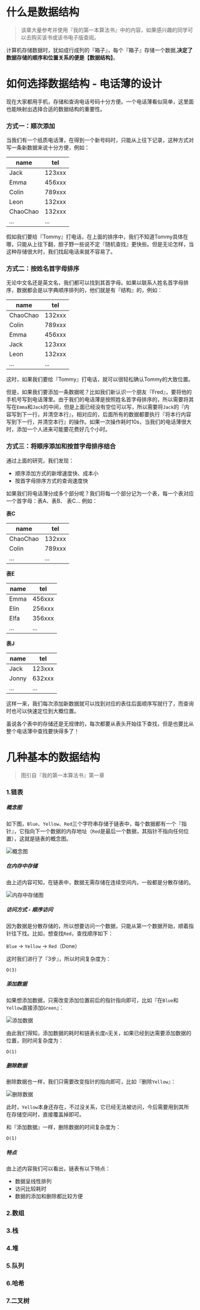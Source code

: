 # 什么是数据结构
> 该章大量参考并使用『我的第一本算法书』中的内容，如果感兴趣的同学可以去购买该书或该书电子版查阅。

计算机存储数据时，犹如成行成列的『箱子』，每个『箱子』存储一个数据,**决定了数据存储的顺序和位置关系的便是【数据结构】**。

# 如何选择数据结构 - 电话薄的设计
现在大家都用手机，存储和查询电话号码十分方便。一个电话薄看似简单，这里面也能映射出选择合适的数据结构的重要性。

### 方式一：顺次添加
当我们有一个纸质电话薄，在得到一个新号码时，只能从上往下记录，这种方式对写一条新数据来说十分方便，例如：

name|tel
---|---|
Jack|123xxx
Emma|456xxx
Colin|789xxx
Leon|132xxx
ChaoChao|132xxx
...|...

假如我们要给『Tommy』打电话，在上面的排序中，我们不知道Tommy具体在哪，只能从上往下翻，胆子野一些说不定『随机查找』更快些。但是无论怎样，当这种存储很大时，我们找起电话来就不容易了。

### 方式二：按姓名首字母排序
无论中文名还是英文名，我们都可以找到其首字母。如果以联系人姓名首字母排序，数据都会是以字典顺序排列的，他们就是有『结构』的，例如：

name|tel
---|---|
ChaoChao|132xxx
Colin|789xxx
Emma|456xxx
Jack|123xxx
Leon|132xxx
...|...

这时，如果我们要给『Tommy』打电话，就可以很轻松确认Tommy的大致位置。

但是，如果我们要添加一条数据呢？比如我们新认识一个朋友『Fred』，要将他的手机号写到电话薄里。由于我们的电话薄是按照姓名首字母排序的，所以需要将其写在`Emma`和`Jack`的中间，但是上面已经没有空位可以写，所以需要将`Jack`的『内容写到下一行，并清空本行』，相对应的，后面所有的数据都要执行『将本行内容写到下一行，并清空本行』的操作。如果一次操作耗时10s，当我们的电话薄很大时，添加一个人进来可能要花费好几个小时。

### 方式三：将顺序添加和按首字母排序结合
通过上面的研究，我们发现：
* 顺序添加方式的新增速度快、成本小
* 按首字母排序方式的查询速度快

如果我们将电话薄分成多个部分呢？我们将每一个部分记为一个表，每一个表对应一个首字母：表A、表B、
表C... 例如：

**表C**

name|tel
---|---|
ChaoChao|132xxx
Colin|789xxx
...|...

**表E**

name|tel
---|---|
Emma|456xxx
Elin|256xxx
Elfa|356xxx
...|...

**表J**

name|tel
---|---|
Jack|123xxx
Jonny|632xxx
...|...

这样一来，我们每次添加新数据就可以找到对应的表往后面顺序写就行了，而查询时也可以快速定位到大概位置。

虽说各个表中的存储还是无规律的，每次都要从表头开始往下查找，但是也要比从整个电话薄中查找要快得多了！

# 几种基本的数据结构
> 图引自『我的第一本算法书』第一章

### 1.链表

##### 概念图
如下图，`Blue`、`Yellow`、`Red`三个字符串存储于链表中，每个数据都有一个『指针』，它指向下一个数据的内存地址（`Red`是最后一个数据，其指针不指向任何位置），这就是链表的概念图。

![概念图](./images/lianbiao_gainian.png)

##### 在内存中存储
由上述内容可知，在链表中，数据无需存储在连续空间内，一般都是分散存储的。

![内存中存储图](./images/lianbiao_neicun.png)

##### 访问方式 - 顺序访问
因为数据是分散存储的，所以想要访问一个数据，只能从第一个数据开始，顺着指针往下找。比如，想查找`Red`，查找顺序如下：

`Blue` -> `Yellow` -> `Red`（Done）

这时我们进行了『3步』，所以时间复杂度为：

    O(3)

##### 添加数据
如果想添加数据，只需改变添加位置前后的指针指向即可，比如『在`Blue`和`Yellow`直接添加`Green`』：

![添加数据](./images/lianbiao_tianjia.png)

由此我们得知，添加数据的耗时和链表长度`n`无关，如果已经到达需要添加数据的位置，则时间复杂度为：

    O(1)

##### 删除数据
删除数据也一样，我们只需要改变指针的指向即可，比如『删除`Yellow`』：

![删除数据](./images/lianbiao_shanchu.png)

此时，`Yellow`本身还存在，不过没关系，它已经无法被访问，今后需要用到其所在存储空间时，直接覆盖掉即可。

和『添加数据』一样，删除数据的时间复杂度为：

    O(1)

##### 特点
由上述内容我们可以看出，链表有以下特点：
* 数据呈线性排列
* 访问比较耗时
* 数据的添加和删除都比较方便

### 2.数组
### 3.栈
### 4.堆
### 5.队列
### 6.哈希
### 7.二叉树
